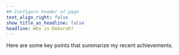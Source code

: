 ```yaml
---
## Configure header of page
text_align_right: false
show_title_as_headline: false
headline: Who is Deborah?
---
```


<!-- this is a subheadline -->
Here are some key points that summarize my recent achievements.


